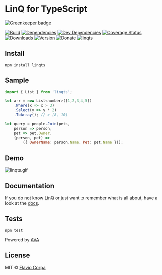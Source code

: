 # LinQ for TypeScript

[![Greenkeeper badge](https://badges.greenkeeper.io/kutyel/linq.ts.svg)](https://greenkeeper.io/)

[![Build](https://img.shields.io/travis/kutyel/linq.ts/master.svg?style=flat-square)](https://travis-ci.org/kutyel/linq.ts)
[![Dependencies](https://img.shields.io/david/kutyel/linq.ts.svg?style=flat-square)](https://david-dm.org/kutyel/linq.ts)
[![Dev Dependencies](https://img.shields.io/david/dev/kutyel/linq.ts.svg?style=flat-square)](https://david-dm.org/kutyel/linq.ts#info=devDependencies)
[![Coverage Status](https://img.shields.io/coveralls/kutyel/linq.ts/master.svg?style=flat-square)](https://coveralls.io/github/kutyel/linq.ts?branch=master)
[![Downloads](https://img.shields.io/npm/dm/linqts.svg?style=flat-square)](https://npmjs.com/packages/linqts)
[![Version](https://img.shields.io/npm/v/linqts.svg?style=flat-square)](https://npmjs.com/packages/linqts)
[![Donate](https://img.shields.io/badge/donate-paypal-blue.svg?style=flat-square)](https://paypal.me/flaviocorpa)
[![linqts](https://raw.githubusercontent.com/kutyel/linq/master/assets/linqts.png)](http://www.typescriptlang.org)

## Install

```
npm install linqts
```

## Sample

```javascript
import { List } from 'linqts';

let arr = new List<number>([1,2,3,4,5])
    .Where(x => x > 3)
    .Select(y => y * 2)
    .ToArray(); // > [8, 10]

let query = people.Join(pets,
    person => person,
    pet => pet.Owner,
    (person, pet) =>
        ({ OwnerName: person.Name, Pet: pet.Name }));
```

## Demo

![linqts.gif](https://raw.githubusercontent.com/kutyel/linq/master/assets/linqts.gif)

## Documentation
If you do not know LinQ or just want to remember what is all about, have a look at the [docs](http://kutyel.github.io/linq.ts/docs/classes/list/index.html).

## Tests

```
npm test
```

Powered by [AVA](https://github.com/sindresorhus/ava)

## License

MIT © [Flavio Corpa](http://flaviocorpa.com)

